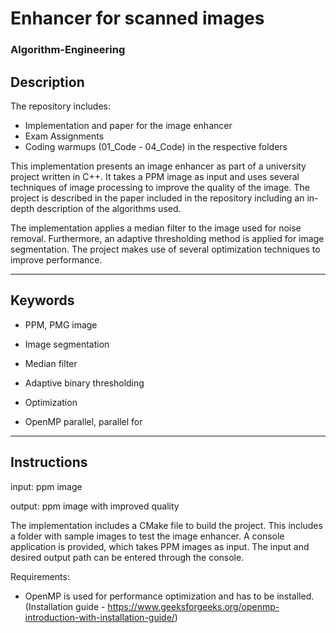 # Enhancer for scanned images

### Algorithm-Engineering

## Description

The repository includes:

- Implementation and paper for the image enhancer
- Exam Assignments
- Coding warmups (01_Code - 04_Code) in the respective folders

This implementation presents an image enhancer as part of a university project written in C++. It takes a PPM image as input and uses several techniques of image processing to improve the quality of the image. The project is described in the paper included in the repository including an in-depth description of the algorithms used.

The implementation applies a median filter to the image used for noise removal.
Furthermore, an adaptive thresholding method is applied for image segmentation.
The project makes use of several optimization techniques to improve performance.

---

## Keywords

- PPM, PMG image

- Image segmentation
- Median filter

- Adaptive binary thresholding

- Optimization
- OpenMP parallel, parallel for

---

## Instructions

input: ppm image

output: ppm image with improved quality

The implementation includes a CMake file to build the project.
This includes a folder with sample images to test the image enhancer.
A console application is provided, which takes PPM images as input.
The input and desired output path can be entered through the console.

Requirements:

- OpenMP is used for performance optimization and has to be installed.
  (Installation guide - https://www.geeksforgeeks.org/openmp-introduction-with-installation-guide/)

